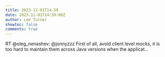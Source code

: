 ```yaml
---
title: 2023-11-01T14-59
date: 2023-11-01T14:59:00Z
author: Lee Turner
showtoc: false
comments: true
---
```


RT @oleg_nenashev: @jonnyzzz First of all, avoid client level mocks, it is too hard to maintain them across Java versions when the applicat…

